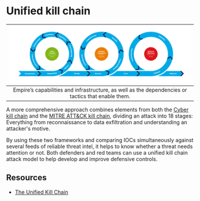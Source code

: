 # Unified kill chain

| ![Unified Kill Chain](../../_static/images/unified-kill-chain.png)
|:--:|
| Empire’s capabilities and infrastructure, as well as the dependencies or tactics that enable them. |

A more comprehensive approach combines elements from both the [Cyber kill chain](ckc.md) and the 
[MITRE ATT&CK kill chain](mitre.md), dividing an attack into 18 stages: Everything from reconnaissance to 
data exfiltration and understanding an attacker's motive. 
 
By using these two frameworks and comparing IOCs simultaneously against several feeds of reliable threat intel, it 
helps to know whether a threat needs attention or not. Both defenders and red teams can use a unified kill chain 
attack model to help develop and improve defensive controls.

## Resources

* [The Unified Kill Chain](https://unifiedkillchain.com/)